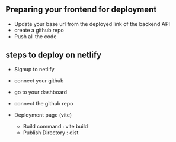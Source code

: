 ## Preparing your frontend for deployment
*  Update your base url from  the deployed link of the backend API
* create  a github repo 
* Push all the code
## steps to deploy on netlify
* Signup to netlify  
* connect your github 
* go to your dashboard 

* connect the github repo
* Deployment page (vite)
    * Build command : vite build
    * Publish Directory : dist
   